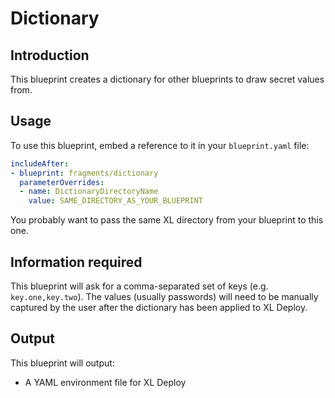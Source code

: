 # Dictionary

## Introduction

This blueprint creates a dictionary for other blueprints to draw secret values from.

## Usage

To use this blueprint, embed a reference to it in your `blueprint.yaml` file:

```yaml
includeAfter:
- blueprint: fragments/dictionary
  parameterOverrides:
  - name: DictionaryDirectoryName
    value: SAME_DIRECTORY_AS_YOUR_BLUEPRINT
```

You probably want to pass the same XL directory from your blueprint to this one.

## Information required

This blueprint will ask for a comma-separated set of keys (e.g. `key.one,key.two`). The values (usually passwords) will need to be manually captured by the user after the dictionary has been applied to XL Deploy.

## Output

This blueprint will output:

* A YAML environment file for XL Deploy
